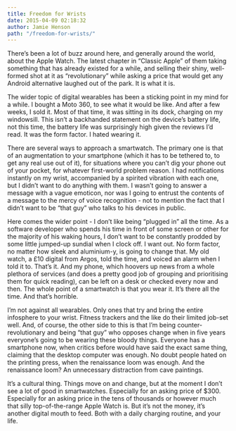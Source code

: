 ```yaml
---
title: Freedom for Wrists
date: 2015-04-09 02:18:32
author: Jamie Henson
path: "/freedom-for-wrists/"
---
```


There’s been a lot of buzz around here, and generally around the world, about the Apple Watch. The latest chapter in “Classic Apple” of them taking something that has already existed for a while, and selling their shiny, well-formed shot at it as “revolutionary” while asking a price that would get any Android alternative laughed out of the park. It is what it is.

<!-- more -->

The wider topic of digital wearables has been a sticking point in my mind for a while. I bought a Moto 360, to see what it would be like. And after a few weeks, I sold it. Most of that time, it was sitting in its dock, charging on my windowsill. This isn’t a backhanded statement on the device’s battery life, not this time, the battery life was surprisingly high given the reviews I’d read. It was the form factor. I hated wearing it.

There are several ways to approach a smartwatch. The primary one is that of an augmentation to your smartphone (which it has to be tethered to, to get any real use out of it), for situations where you can’t dig your phone out of your pocket, for whatever first-world problem reason. I had notifications instantly on my wrist, accompanied by a spirited vibration with each one, but I didn’t want to do anything with them. I wasn’t going to answer a message with a vague emoticon, nor was I going to entrust the contents of a message to the mercy of voice recognition - not to mention the fact that I didn’t want to be “that guy” who talks to his devices in public.

Here comes the wider point - I don’t like being “plugged in” all the time. As a software developer who spends his time in front of some screen or other for the majority of his waking hours, I don’t want to be constantly prodded by some little jumped-up sundial when I clock off. I want out. No form factor, no matter how sleek and aluminium-y, is going to change that. My old watch, a £10 digital from Argos, told the time, and voiced an alarm when I told it to. That’s it. And my phone, which hoovers up news from a whole plethora of services (and does a pretty good job of grouping and prioritising them for quick reading), can be left on a desk or checked every now and then. The whole point of a smartwatch is that you wear it. It’s there all the time. And that’s horrible.

I’m not against all wearables. Only ones that try and bring the entire infosphere to your wrist. Fitness trackers and the like do their limited job-set well. And, of course, the other side to this is that I’m being counter-revolutionary and being “that guy” who opposes change when in five years everyone’s going to be wearing these bloody things. Everyone has a smartphone now, when critics before would have said the exact same thing, claiming that the desktop computer was enough. No doubt people hated on the printing press, when the renaissance loom was enough. And the renaissance loom? An unnecessary distraction from cave paintings.

It’s a cultural thing. Things move on and change, but at the moment I don’t see a lot of good in smartwatches. Especially for an asking price of $300. Especially for an asking price in the tens of thousands or however much that silly top-of-the-range Apple Watch is. But it’s not the money, it’s another digital mouth to feed. Both with a daily charging routine, and your life.
